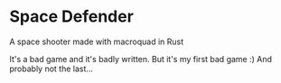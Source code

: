 # Space Defender
A space shooter made with macroquad in Rust

It's a bad game and it's badly written.
But it's my first bad game :)
And probably not the last...
